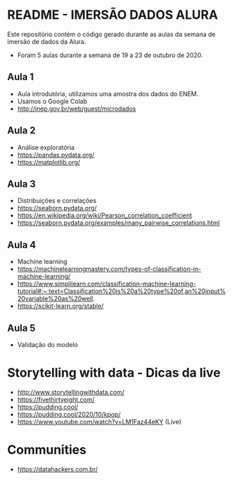 # README - IMERSÃO DADOS ALURA

Este repositório contém o código gerado durante as aulas da semana de imersão de dados da Alura. 
- Foram 5 aulas durante a semana de 19 a 23 de outubro de 2020. 

## Aula 1
- Aula introdutória, utilizamos uma amostra dos dados do ENEM. 
- Usamos o Google Colab
- http://inep.gov.br/web/guest/microdados

## Aula 2 
- Análise exploratória
- https://pandas.pydata.org/
- https://matplotlib.org/

## Aula 3 
- Distribuições e correlações
- https://seaborn.pydata.org/
- https://en.wikipedia.org/wiki/Pearson_correlation_coefficient
- https://seaborn.pydata.org/examples/many_pairwise_correlations.html

## Aula 4 
- Machine learning
- https://machinelearningmastery.com/types-of-classification-in-machine-learning/
- https://www.simplilearn.com/classification-machine-learning-tutorial#:~:text=Classification%20is%20a%20type%20of,an%20input%20variable%20as%20well.
- https://scikit-learn.org/stable/

## Aula 5 
- Validação do modelo


# Storytelling with data - Dicas da live 
- http://www.storytellingwithdata.com/
- https://fivethirtyeight.com/
- https://pudding.cool/
- https://pudding.cool/2020/10/kpop/
- https://www.youtube.com/watch?v=LM1Faz44eKY  (Live)

# Communities
- https://datahackers.com.br/
